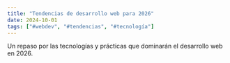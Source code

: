 ```yaml
---
title: "Tendencias de desarrollo web para 2026"
date: 2024-10-01
tags: ["#webdev", "#tendencias", "#tecnología"]
---
```


Un repaso por las tecnologías y prácticas que dominarán el desarrollo web en 2026.
